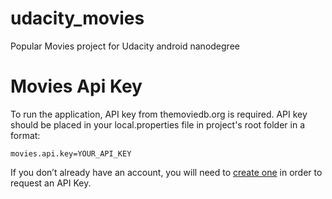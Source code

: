 # udacity_movies
Popular Movies project for Udacity android nanodegree

# Movies Api Key
To run the application, API key from themoviedb.org is required.
API key should be placed in your local.properties file in project's root folder in a format:

```
movies.api.key=YOUR_API_KEY
```

If you don’t already have an account, you will need to [create one](https://www.themoviedb.org/account/signup) in order to request an API Key.
